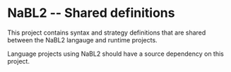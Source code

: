 NaBL2 -- Shared definitions
===========================

This project contains syntax and strategy definitions that are shared
between the NaBL2 langauge and runtime projects.

Language projects using NaBL2 should have a source dependency on this
project.
